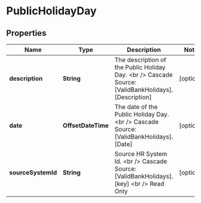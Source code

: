 

# PublicHolidayDay


## Properties

| Name | Type | Description | Notes |
|------------ | ------------- | ------------- | -------------|
|**description** | **String** | The description of the Public Holiday Day. &lt;br /&gt;  Cascade Source: [ValidBankHolidays].[Description] |  [optional] |
|**date** | **OffsetDateTime** | The date of the Public Holiday Day. &lt;br /&gt;  Cascade Source: [ValidBankHolidays].[Date] |  [optional] |
|**sourceSystemId** | **String** | Source HR System Id. &lt;br /&gt;  Cascade Source: [ValidBankHolidays].[key] &lt;br /&gt;  Read Only |  [optional] |



